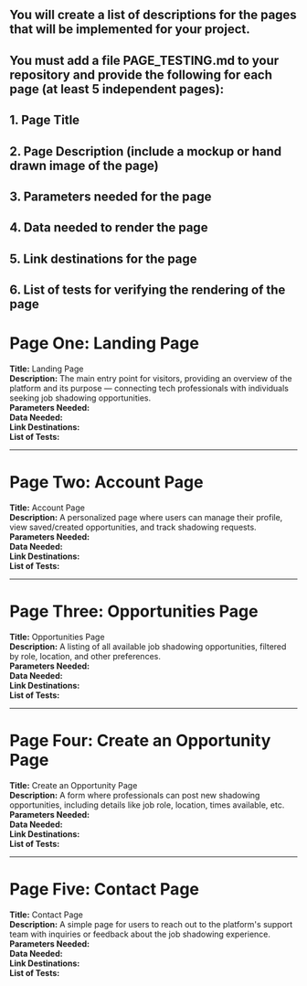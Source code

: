 ## You will create a list of descriptions for the pages that will be implemented for your project.
## You must add a file PAGE_TESTING.md to your repository and provide the following for each page (at least 5 independent pages):

## 1. Page Title
## 2. Page Description (include a mockup or hand drawn image of the page)
## 3. Parameters needed for the page
## 4. Data needed to render the page
## 5. Link destinations for the page
## 6. List of tests for verifying the rendering of the page


# Page One: Landing Page
**Title:** Landing Page  
**Description:** The main entry point for visitors, providing an overview of the platform and its purpose — connecting tech professionals with individuals seeking job shadowing opportunities.  
**Parameters Needed:**  
**Data Needed:**  
**Link Destinations:**  
**List of Tests:**  

---

# Page Two: Account Page
**Title:** Account Page  
**Description:** A personalized page where users can manage their profile, view saved/created opportunities, and track shadowing requests.  
**Parameters Needed:**  
**Data Needed:**  
**Link Destinations:**  
**List of Tests:**  

---

# Page Three: Opportunities Page
**Title:** Opportunities Page  
**Description:** A listing of all available job shadowing opportunities, filtered by role, location, and other preferences.  
**Parameters Needed:**  
**Data Needed:**  
**Link Destinations:**  
**List of Tests:**  

---

# Page Four: Create an Opportunity Page
**Title:** Create an Opportunity Page  
**Description:** A form where professionals can post new shadowing opportunities, including details like job role, location, times available, etc.  
**Parameters Needed:**  
**Data Needed:**  
**Link Destinations:**  
**List of Tests:**  

---

# Page Five: Contact Page
**Title:** Contact Page  
**Description:** A simple page for users to reach out to the platform's support team with inquiries or feedback about the job shadowing experience.  
**Parameters Needed:**  
**Data Needed:**  
**Link Destinations:**  
**List of Tests:**  
